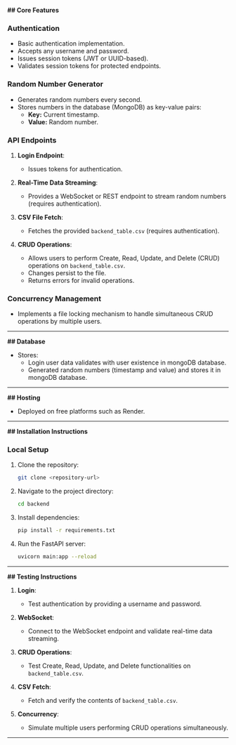 **## Core Features**

### **Authentication**
- Basic authentication implementation.
- Accepts any username and password.
- Issues session tokens (JWT or UUID-based).
- Validates session tokens for protected endpoints.

### **Random Number Generator**
- Generates random numbers every second.
- Stores numbers in the database (MongoDB) as key-value pairs:
  - **Key:** Current timestamp.
  - **Value:** Random number.

### **API Endpoints**
1. **Login Endpoint**:
   - Issues tokens for authentication.

2. **Real-Time Data Streaming**:
   - Provides a WebSocket or REST endpoint to stream random numbers (requires authentication).

3. **CSV File Fetch**:
   - Fetches the provided `backend_table.csv` (requires authentication).

4. **CRUD Operations**:
   - Allows users to perform Create, Read, Update, and Delete (CRUD) operations on `backend_table.csv`.
   - Changes persist to the file.
   - Returns errors for invalid operations.

### **Concurrency Management**
- Implements a file locking mechanism to handle simultaneous CRUD operations by multiple users.

---

**## Database**
- Stores:
  - Login user data validates with user existence in mongoDB database.
  - Generated random numbers (timestamp and value) and stores it in mongoDB database.

---

**## Hosting**
- Deployed on free platforms such as Render.

---

**## Installation Instructions**

### **Local Setup**
1. Clone the repository:
   ```bash
   git clone <repository-url>
   ```
2. Navigate to the project directory:
   ```bash
   cd backend
   ```
3. Install dependencies:
   ```bash
   pip install -r requirements.txt
   ```
4. Run the FastAPI server:
   ```bash
   uvicorn main:app --reload
   ```
   
---

**## Testing Instructions**
1. **Login**:
   - Test authentication by providing a username and password.

2. **WebSocket**:
   - Connect to the WebSocket endpoint and validate real-time data streaming.

3. **CRUD Operations**:
   - Test Create, Read, Update, and Delete functionalities on `backend_table.csv`.

4. **CSV Fetch**:
   - Fetch and verify the contents of `backend_table.csv`.

5. **Concurrency**:
   - Simulate multiple users performing CRUD operations simultaneously.

---
